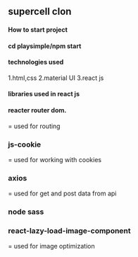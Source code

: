 ## supercell clon
#### How to start project

#### cd playsimple/npm start

#### technologies used
1.html,css
2.material UI
3.react js
#### libraries used in react js
#### reacter router dom.
 = used for routing
### js-cookie
  = used for working with cookies
### axios
  = used for get and post data from api
### node sass
### react-lazy-load-image-component
  = used for image optimization
